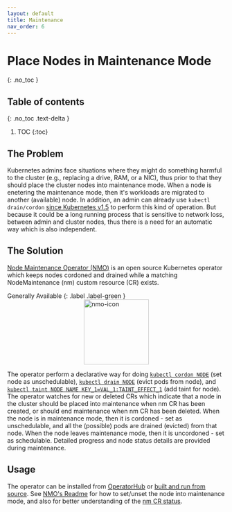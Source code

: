 ```yaml
---
layout: default
title: Maintenance
nav_order: 6
---
```


# Place Nodes in Maintenance Mode
{: .no_toc }
## Table of contents
{: .no_toc .text-delta }

1. TOC
{:toc}

## The Problem

Kubernetes admins face situations where they might do something harmful to the cluster 
(e.g., replacing a drive, RAM, or a NIC), thus prior to that they should place the cluster nodes into maintenance mode.
When a node is enetering the maintenance mode, then it's workloads are migrated to another (available) node.
In addition, an admin can already use `kubectl drain/cordon` [since Kubernetes v1.5](https://kubernetes.io/docs/tasks/administer-cluster/safely-drain-node/) 
to perform this kind of operation.
But because it could be a long running process that is sensitive to network loss, between admin and cluster nodes,
thus there is a need for an automatic way which is also independent.

## The Solution
[Node Maintenance Operator (NMO)](https://github.com/medik8s/node-maintenance-operator) is an open source Kubernetes operator which keeps nodes cordoned and drained while a matching NodeMaintenance (nm) custom resource (CR) exists.

Generally Available
{: .label .label-green }
<img src="../images/operator-icon/nmo_blue_icon.png" alt="nmo-icon" width="150" style="margin-left:auto; margin-right:auto; display:block"/>

The operator perform a declarative way for doing [`kubectl cordon NODE`](https://kubernetes.io/docs/reference/generated/kubectl/kubectl-commands#cordon) (set node as unschedulable), 
[`kubectl drain NODE`](https://kubernetes.io/docs/reference/generated/kubectl/kubectl-commands#drain) (evict pods from node), and [`kubectl taint NODE NAME KEY_1=VAL_1:TAINT_EFFECT_1`](https://kubernetes.io/docs/reference/generated/kubectl/kubectl-commands#taint) (add taint for node).
The operator watches for new or deleted CRs which indicate that a node in the cluster should be placed into maintenance when nm CR has been created, or should end maintenance when nm CR has been deleted.
When the node is in maintenance mode, then it is cordoned - set as unschedulable, and all the (possible) pods are drained (evicted) from that node.
When the node leaves maintenance mode, then it is uncordoned - set as schedulable.
Detailed progress and node status details are provided during maintenance.

## Usage
The operator can be installed from [OperatorHub](https://operatorhub.io/operator/node-maintenance-operator) or [built and run from source](https://github.com/medik8s/node-maintenance-operator#build-and-run-the-operator).
See [NMO's Readme](https://github.com/medik8s/node-maintenance-operator#setting-node-maintenance) for how to set/unset the node into maintenance mode, and also for better understanding of the [nm CR status](https://github.com/medik8s/node-maintenance-operator#nodemaintenance-status).
